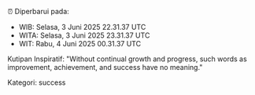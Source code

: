 ⏰ Diperbarui pada:
- WIB: Selasa, 3 Juni 2025 22.31.37 UTC
- WITA: Selasa, 3 Juni 2025 23.31.37 UTC
- WIT: Rabu, 4 Juni 2025 00.31.37 UTC

Kutipan Inspiratif:
"Without continual growth and progress, such words as improvement, achievement, and success have no meaning."


Kategori: success

